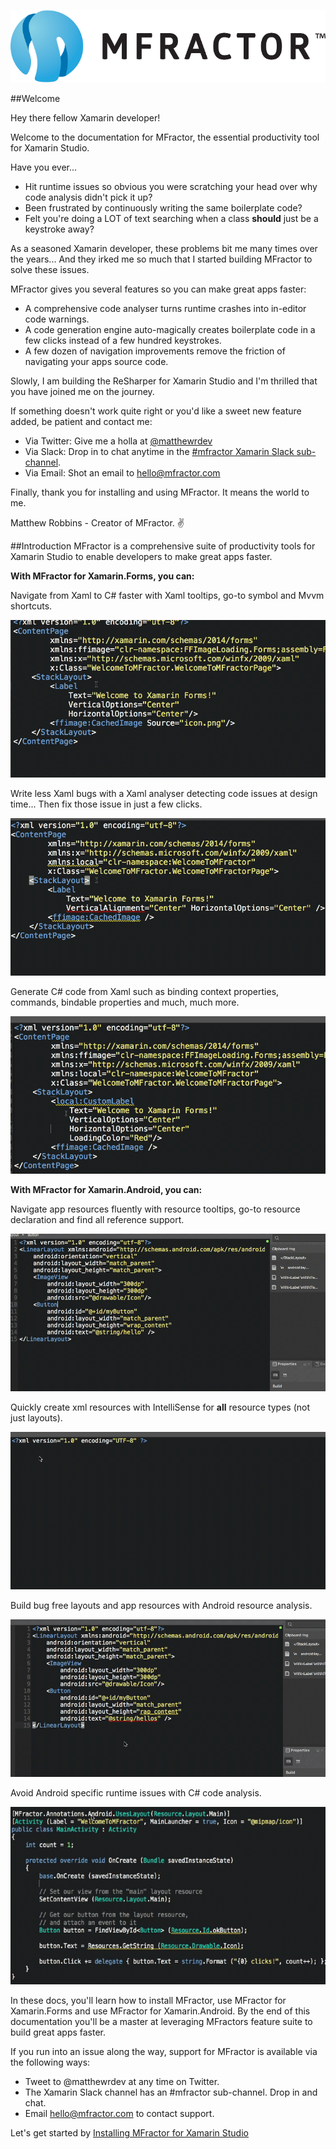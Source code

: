 ![mfractor logo](images/logo-horizontal.png)

##Welcome

Hey there fellow Xamarin developer!

Welcome to the documentation for MFractor, the essential productivity tool for Xamarin Studio.

Have you ever...

 * Hit runtime issues so obvious you were scratching your head over why code analysis didn't pick it up?
 * Been frustrated by continuously writing the same boilerplate code?
 * Felt you're doing a LOT of text searching when a class **should** just be a keystroke away?

As a seasoned Xamarin developer, these problems bit me many times over the years... And they irked me so much that I started building MFractor to solve these issues.

MFractor gives you several features so you can make great apps faster:

 * A comprehensive code analyser turns runtime crashes into in-editor code warnings.
 * A code generation engine auto-magically creates boilerplate code in a few clicks instead of a few hundred keystrokes.
 * A few dozen of navigation improvements remove the friction of navigating your apps source code.

Slowly, I am building the ReSharper for Xamarin Studio and I'm thrilled that you have joined me on the journey.

If something doesn't work quite right or you'd like a sweet new feature added, be patient and contact me:

 * Via Twitter: Give me a holla at [@matthewrdev](https://twitter.com/matthewrdev)
 * Via Slack: Drop in to chat anytime in the [#mfractor Xamarin Slack sub-channel](https://xamarinchat.slack.com/archives/mfractor).
 * Via Email: Shot an email to hello@mfractor.com

Finally, thank you for installing and using MFractor. It means the world to me.

Matthew Robbins - Creator of MFractor. ✌️

##Introduction
MFractor is a comprehensive suite of productivity tools for Xamarin Studio to enable developers to make great apps faster.

**With MFractor for Xamarin.Forms, you can:**

Navigate from Xaml to C# faster with Xaml tooltips, go-to symbol and Mvvm shortcuts.

![xaml navigation demo](images/intro/xaml-navigation.gif)

Write less Xaml bugs with a Xaml analyser detecting code issues at design time... Then fix those issue in just a few clicks.

![xaml code analysis demo](images/intro/xaml-analysis.gif)

Generate C# code from Xaml such as binding context properties, commands, bindable properties and much, much more.

![xaml code generation demo](images/intro/xaml-code-generation.gif)

**With MFractor for Xamarin.Android, you can:**

Navigate app resources fluently with resource tooltips, go-to resource declaration and find all reference support.

![android navigation demo](images/intro/android-navigation.gif)

Quickly create xml resources with IntelliSense for **all** resource types (not just layouts).

![android intellisense demo](images/intro/android-intellisense.gif)

Build bug free layouts and app resources with Android resource analysis.

![android analysis demo](images/intro/android-analysis.gif)

Avoid Android specific runtime issues with C# code analysis.

![android dotnet analysis demo](images/intro/android-dotnet-analysis.gif)

In these docs, you'll learn how to install MFractor, use MFractor for Xamarin.Forms and use MFractor for Xamarin.Android. By the end of this documentation you'll be a master at leveraging MFractors feature suite to build great apps faster.

If you run into an issue along the way, support for MFractor is available via the following ways:
 - Tweet to @matthewrdev at any time on Twitter.
 - The Xamarin Slack channel has an #mfractor sub-channel. Drop in and chat.
 - Email hello@mfractor.com to contact support.

Let's get started by [Installing MFractor for Xamarin Studio](setup.md)
